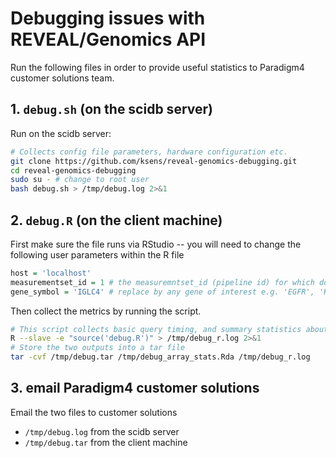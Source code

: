 # Debugging issues with REVEAL/Genomics API

Run the following files in order to provide useful statistics to Paradigm4 customer solutions team.

## 1. `debug.sh` (on the scidb server)

Run on the scidb server:

```sh
# Collects config file parameters, hardware configuration etc.
git clone https://github.com/ksens/reveal-genomics-debugging.git
cd reveal-genomics-debugging
sudo su - # change to root user
bash debug.sh > /tmp/debug.log 2>&1
```

## 2. `debug.R` (on the client machine)

First make sure the file runs via RStudio -- you will need to change the following user parameters within the R file

```R
host = 'localhost'
measurementset_id = 1 # the measuremntset_id (pipeline id) for which download is slow
gene_symbol = 'IGLC4' # replace by any gene of interest e.g. 'EGFR', 'KRAS' etc.
```

Then collect the metrics by running the script. 

```sh
# This script collects basic query timing, and summary statistics about gene-expression and feature array.
R --slave -e "source('debug.R')" > /tmp/debug_r.log 2>&1
# Store the two outputs into a tar file
tar -cvf /tmp/debug.tar /tmp/debug_array_stats.Rda /tmp/debug_r.log
```

## 3. email Paradigm4 customer solutions

Email the two files to customer solutions

- `/tmp/debug.log` from the scidb server
- `/tmp/debug.tar` from the client machine
